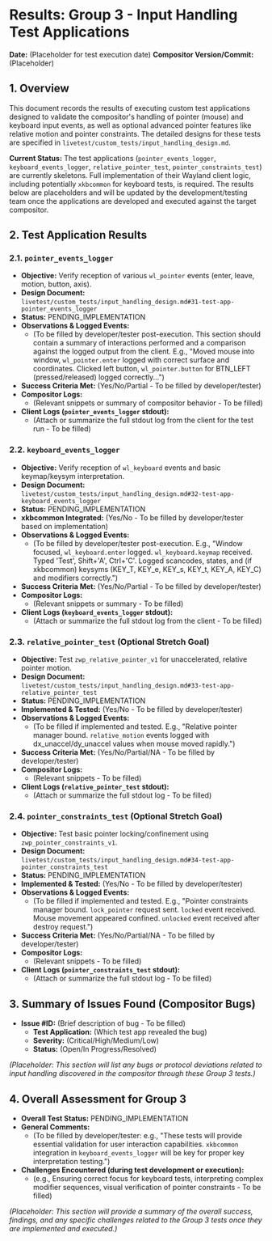 # Results: Group 3 - Input Handling Test Applications

**Date:** (Placeholder for test execution date)
**Compositor Version/Commit:** (Placeholder)

## 1. Overview

This document records the results of executing custom test applications designed to validate the compositor's handling of pointer (mouse) and keyboard input events, as well as optional advanced pointer features like relative motion and pointer constraints. The detailed designs for these tests are specified in `livetest/custom_tests/input_handling_design.md`.

**Current Status:** The test applications (`pointer_events_logger`, `keyboard_events_logger`, `relative_pointer_test`, `pointer_constraints_test`) are currently skeletons. Full implementation of their Wayland client logic, including potentially `xkbcommon` for keyboard tests, is required. The results below are placeholders and will be updated by the development/testing team once the applications are developed and executed against the target compositor.

## 2. Test Application Results

### 2.1. `pointer_events_logger`
- **Objective:** Verify reception of various `wl_pointer` events (enter, leave, motion, button, axis).
- **Design Document:** `livetest/custom_tests/input_handling_design.md#31-test-app-pointer_events_logger`
- **Status:** PENDING_IMPLEMENTATION
- **Observations & Logged Events:**
    - (To be filled by developer/tester post-execution. This section should contain a summary of interactions performed and a comparison against the logged output from the client. E.g., "Moved mouse into window, `wl_pointer.enter` logged with correct surface and coordinates. Clicked left button, `wl_pointer.button` for BTN_LEFT (pressed/released) logged correctly...")
- **Success Criteria Met:** (Yes/No/Partial - To be filled by developer/tester)
- **Compositor Logs:**
    - (Relevant snippets or summary of compositor behavior - To be filled)
- **Client Logs (`pointer_events_logger` stdout):**
    - (Attach or summarize the full stdout log from the client for the test run - To be filled)

### 2.2. `keyboard_events_logger`
- **Objective:** Verify reception of `wl_keyboard` events and basic keymap/keysym interpretation.
- **Design Document:** `livetest/custom_tests/input_handling_design.md#32-test-app-keyboard_events_logger`
- **Status:** PENDING_IMPLEMENTATION
- **xkbcommon Integrated:** (Yes/No - To be filled by developer/tester based on implementation)
- **Observations & Logged Events:**
    - (To be filled by developer/tester post-execution. E.g., "Window focused, `wl_keyboard.enter` logged. `wl_keyboard.keymap` received. Typed 'Test', Shift+'A', Ctrl+'C'. Logged scancodes, states, and (if xkbcommon) keysyms (KEY_T, KEY_e, KEY_s, KEY_t, KEY_A, KEY_C) and modifiers correctly.")
- **Success Criteria Met:** (Yes/No/Partial - To be filled by developer/tester)
- **Compositor Logs:**
    - (Relevant snippets or summary - To be filled)
- **Client Logs (`keyboard_events_logger` stdout):**
    - (Attach or summarize the full stdout log from the client - To be filled)

### 2.3. `relative_pointer_test` (Optional Stretch Goal)
- **Objective:** Test `zwp_relative_pointer_v1` for unaccelerated, relative pointer motion.
- **Design Document:** `livetest/custom_tests/input_handling_design.md#33-test-app-relative_pointer_test`
- **Status:** PENDING_IMPLEMENTATION
- **Implemented & Tested:** (Yes/No - To be filled by developer/tester)
- **Observations & Logged Events:**
    - (To be filled if implemented and tested. E.g., "Relative pointer manager bound. `relative_motion` events logged with dx_unaccel/dy_unaccel values when mouse moved rapidly.")
- **Success Criteria Met:** (Yes/No/Partial/NA - To be filled by developer/tester)
- **Compositor Logs:**
    - (Relevant snippets - To be filled)
- **Client Logs (`relative_pointer_test` stdout):**
    - (Attach or summarize the full stdout log - To be filled)

### 2.4. `pointer_constraints_test` (Optional Stretch Goal)
- **Objective:** Test basic pointer locking/confinement using `zwp_pointer_constraints_v1`.
- **Design Document:** `livetest/custom_tests/input_handling_design.md#34-test-app-pointer_constraints_test`
- **Status:** PENDING_IMPLEMENTATION
- **Implemented & Tested:** (Yes/No - To be filled by developer/tester)
- **Observations & Logged Events:**
    - (To be filled if implemented and tested. E.g., "Pointer constraints manager bound. `lock_pointer` request sent. `locked` event received. Mouse movement appeared confined. `unlocked` event received after destroy request.")
- **Success Criteria Met:** (Yes/No/Partial/NA - To be filled by developer/tester)
- **Compositor Logs:**
    - (Relevant snippets - To be filled)
- **Client Logs (`pointer_constraints_test` stdout):**
    - (Attach or summarize the full stdout log - To be filled)

## 3. Summary of Issues Found (Compositor Bugs)

- **Issue #ID:** (Brief description of bug - To be filled)
  - **Test Application:** (Which test app revealed the bug)
  - **Severity:** (Critical/High/Medium/Low)
  - **Status:** (Open/In Progress/Resolved)

*(Placeholder: This section will list any bugs or protocol deviations related to input handling discovered in the compositor through these Group 3 tests.)*

## 4. Overall Assessment for Group 3

- **Overall Test Status:** PENDING_IMPLEMENTATION
- **General Comments:**
    - (To be filled by developer/tester: e.g., "These tests will provide essential validation for user interaction capabilities. `xkbcommon` integration in `keyboard_events_logger` will be key for proper key interpretation testing.")
- **Challenges Encountered (during test development or execution):**
    - (e.g., Ensuring correct focus for keyboard tests, interpreting complex modifier sequences, visual verification of pointer constraints - To be filled)

*(Placeholder: This section will provide a summary of the overall success, findings, and any specific challenges related to the Group 3 tests once they are implemented and executed.)*
